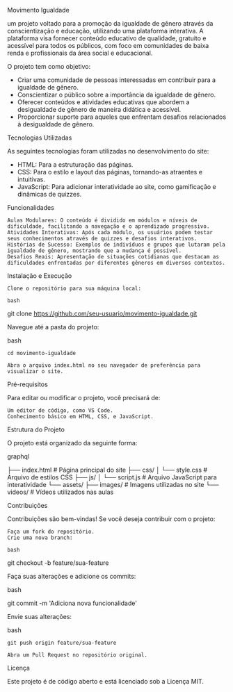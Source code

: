 Movimento Igualdade

um projeto voltado para a promoção da igualdade de gênero através da conscientização e educação, utilizando uma plataforma interativa. A plataforma visa fornecer conteúdo educativo de qualidade, gratuito e acessível para todos os públicos, com foco em comunidades de baixa renda e profissionais da área social e educacional.

O projeto tem como objetivo:

- Criar uma comunidade de pessoas interessadas em contribuir para a igualdade de gênero.
- Conscientizar o público sobre a importância da igualdade de gênero.
- Oferecer conteúdos e atividades educativas que abordem a desigualdade de gênero de maneira didática e acessível.
- Proporcionar suporte para aqueles que enfrentam desafios relacionados à desigualdade de gênero.

Tecnologias Utilizadas

As seguintes tecnologias foram utilizadas no desenvolvimento do site:

- HTML: Para a estruturação das páginas.
- CSS: Para o estilo e layout das páginas, tornando-as atraentes e intuitivas.
- JavaScript: Para adicionar interatividade ao site, como gamificação e dinâmicas de quizzes.

Funcionalidades

    Aulas Modulares: O conteúdo é dividido em módulos e níveis de dificuldade, facilitando a navegação e o aprendizado progressivo.
    Atividades Interativas: Após cada módulo, os usuários podem testar seus conhecimentos através de quizzes e desafios interativos.
    Histórias de Sucesso: Exemplos de indivíduos e grupos que lutaram pela igualdade de gênero, mostrando que a mudança é possível.
    Desafios Reais: Apresentação de situações cotidianas que destacam as dificuldades enfrentadas por diferentes gêneros em diversos contextos.

Instalação e Execução

    Clone o repositório para sua máquina local:

    bash

git clone https://github.com/seu-usuario/movimento-igualdade.git

Navegue até a pasta do projeto:

bash

    cd movimento-igualdade

    Abra o arquivo index.html no seu navegador de preferência para visualizar o site.

Pré-requisitos

Para editar ou modificar o projeto, você precisará de:

    Um editor de código, como VS Code.
    Conhecimento básico em HTML, CSS, e JavaScript.

Estrutura do Projeto

O projeto está organizado da seguinte forma:

graphql

├── index.html          # Página principal do site
├── css/
│   └── style.css       # Arquivo de estilos CSS
├── js/
│   └── script.js       # Arquivo JavaScript para interatividade
└── assets/
    ├── images/         # Imagens utilizadas no site
    └── videos/         # Vídeos utilizados nas aulas

Contribuições

Contribuições são bem-vindas! Se você deseja contribuir com o projeto:

    Faça um fork do repositório.
    Crie uma nova branch:

    bash

git checkout -b feature/sua-feature

Faça suas alterações e adicione os commits:

bash

git commit -m 'Adiciona nova funcionalidade'

Envie suas alterações:

bash

    git push origin feature/sua-feature

    Abra um Pull Request no repositório original.

Licença

Este projeto é de código aberto e está licenciado sob a Licença MIT.